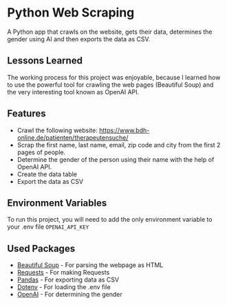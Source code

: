 # Python Web Scraping

A Python app that crawls on the website, gets their data, determines the gender using AI and then exports the data as CSV.

## Lessons Learned

The working process for this project was enjoyable, because I learned how to use the powerful tool for crawling the web pages (Beautiful Soup) and the very interesting tool known as OpenAI API.

## Features
- Crawl the following website: https://www.bdh-online.de/patienten/therapeutensuche/
- Scrap the first name, last name, email, zip code and city from the first 2 pages of people.
- Determine the gender of the person using their name with the help of OpenAI API.
- Create the data table
- Export the data as CSV


## Environment Variables

To run this project, you will need to add the only environment variable to your .env file
`OPENAI_API_KEY`


## Used Packages
- [Beautiful Soup](https://pypi.org/project/beautifulsoup4/) - For parsing the webpage as HTML
- [Requests](https://pypi.org/project/requests/) - For making Requests
- [Pandas](https://pandas.pydata.org/) - For exporting data as CSV
- [Dotenv](https://pypi.org/project/python-dotenv/) - For loading the .env file
- [OpenAI](https://platform.openai.com/docs/quickstart?context=python) - For determining the gender